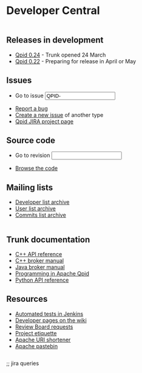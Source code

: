 # Developer Central

<div class="two-column" markdown="1">
<div class="column" markdown="1">

## Releases in development

 - [Qpid 0.24](https://cwiki.apache.org/qpid/024-release.html) - Trunk
   opened 24 March
 - [Qpid 0.22](https://cwiki.apache.org/qpid/022-release.html) -
   Preparing for release in April or May

## Issues

 - <form id="jira-goto-form" action="?" method="get">Go to issue <input name="jira" value="QPID-"/></form>
 - [Report a bug](https://issues.apache.org/jira/secure/CreateIssue.jspa?pid=12310520&amp;issuetype=1&amp;priority=3)
 - [Create a new issue](https://issues.apache.org/jira/secure/CreateIssue.jspa?pid=12310520) of another type
 - [Qpid JIRA project page](https://issues.apache.org/jira/browse/qpid)

## Source code

 - <form id="viewvc-goto-form" action="http://svn.apache.org/viewvc" method="get"><input type="hidden" name="view" value="revision"/>Go to revision <input type="text" name="revision"/></form>
 - [Browse the code](http://svn.apache.org/viewvc/qpid/trunk/qpid)

## Mailing lists

 - [Developer list archive](http://qpid.2158936.n2.nabble.com/Apache-Qpid-developers-f7254403.html)
 - [User list archive](http://qpid.2158936.n2.nabble.com/Apache-Qpid-users-f2158936.html)
 - [Commits list archive](http://qpid.2158936.n2.nabble.com/Apache-Qpid-commits-f7106555.html)

</div>
<div class="column" markdown="1">

## Trunk documentation

 - [C++ API reference](http://qpid.apache.org/apis/trunk/cpp/html/)
 - [C++ broker manual](http://qpid.apache.org/books/trunk/AMQP-Messaging-Broker-CPP-Book/html/)
 - [Java broker manual](http://qpid.apache.org/books/trunk/AMQP-Messaging-Broker-Java-Book/html/)
 - [Programming in Apache Qpid](http://qpid.apache.org/books/trunk/Programming-In-Apache-Qpid/html/)
 - [Python API reference](http://qpid.apache.org/apis/trunk/python/html/)

## Resources

 - [Automated tests in Jenkins](https://builds.apache.org//view/M-R/view/Qpid/)
 - [Developer pages on the wiki](https://cwiki.apache.org/qpid/developer-pages.html)
 - [Review Board requests](https://reviews.apache.org/groups/qpid/)
 - [Project etiquette](https://cwiki.apache.org/qpid/qpid-project-etiquette-guide.html)
 - [Apache URI shortener](http://s.apache.org/)
 - [Apache pastebin](https://paste.apache.org/)

</div>
</div>

;; jira queries
